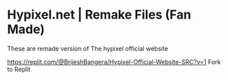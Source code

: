 # Hypixel.net | Remake Files (Fan Made)
These are remade version of The hypixel official website 

https://replit.com/@BrijeshBangera/Hypixel-Official-Website-SRC?v=1 Fork to Replit
